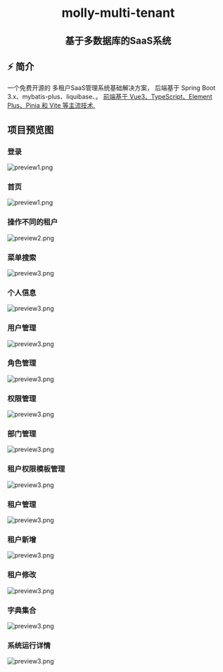 <div align="center">
  <h1>molly-multi-tenant</h1>
  <h2>基于多数据库的SaaS系统</h2>
</div>

## ⚡ 简介

一个免费开源的 多租户SaaS管理系统基础解决方案，
后端基于 Spring Boot 3.x、mybatis-plus、liquibase、。
[前端基于 Vue3、TypeScript、Element Plus、Pinia 和 Vite 等主流技术.](https://github.com/un-pany/v3-admin-vite)

## 项目预览图

### 登录
![preview1.png](./docs/login.png)

### 首页
![preview1.png](./docs/1.png)

### 操作不同的租户
![preview2.png](./docs/2.png)

### 菜单搜索
![preview3.png](./docs/3.png)

### 个人信息
![preview3.png](./docs/4.png)

### 用户管理
![preview3.png](./docs/5.png)

### 角色管理
![preview3.png](./docs/6.png)

### 权限管理
![preview3.png](./docs/7.png)

### 部门管理
![preview3.png](./docs/8.png)

### 租户权限模板管理
![preview3.png](./docs/9.png)

### 租户管理
![preview3.png](./docs/10.png)

### 租户新增
![preview3.png](./docs/11.png)

### 租户修改
![preview3.png](./docs/12.png)

### 字典集合
![preview3.png](./docs/13.png)

### 系统运行详情
![preview3.png](./docs/14.png)

